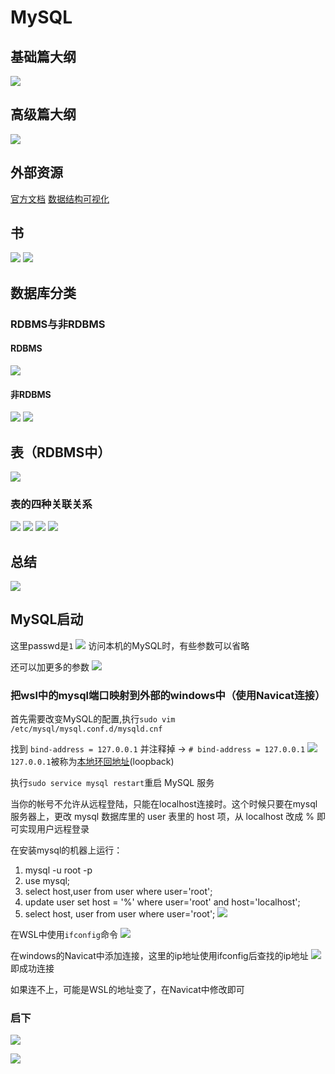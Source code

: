 # MySQL

## 基础篇大纲

![](resources/2022-07-31-15-01-07.png)

## 高级篇大纲

![](resources/2024-06-25-20-48-48.png)

## 外部资源

[官方文档](https://dev.mysql.com/doc/refman/8.0/en/)
[数据结构可视化](https://www.cs.usfca.edu/~galles/visualization/about.html)

## 书

![](resources/2022-07-31-15-10-25.png)
![](resources/2022-07-31-15-11-02.png)

## 数据库分类

### RDBMS与非RDBMS

#### RDBMS

![](resources/2022-12-08-12-55-44.png)

#### 非RDBMS

![](resources/2022-12-08-12-58-49.png)
![](resources/2022-07-31-15-14-10.png)

## 表（RDBMS中）

![](resources/2022-12-08-13-02-37.png)

### 表的四种关联关系

![](resources/2022-07-31-15-15-22.png)
![](resources/2022-12-08-13-05-48.png)
![](resources/2022-12-08-13-07-37.png)
![](resources/2022-12-08-13-08-42.png)

## 总结

![](resources/2022-07-31-15-18-19.png)

## MySQL启动

这里passwd是`1`
![](resources/2022-12-08-14-59-24.png)
访问本机的MySQL时，有些参数可以省略

还可以加更多的参数
![](resources/2022-12-08-15-03-31.png)

### 把wsl中的mysql端口映射到外部的windows中（使用Navicat连接）

首先需要改变MySQL的配置,执行`sudo vim /etc/mysql/mysql.conf.d/mysqld.cnf`

找到 `bind-address = 127.0.0.1` 并注释掉 → `# bind-address = 127.0.0.1`
![](resources/2022-12-20-10-00-27.png)
`127.0.0.1`被称为[本地环回地址](https://blog.csdn.net/weixin_42204641/article/details/83548922)(loopback)

执行`sudo service mysql restart`重启 MySQL 服务

当你的帐号不允许从远程登陆，只能在localhost连接时。这个时候只要在mysql服务器上，更改 mysql 数据库里的 user 表里的 host 项，从 localhost 改成 % 即可实现用户远程登录

在安装mysql的机器上运行：

1. mysql -u root -p  
2. use mysql;
3. select host,user from user where user='root';
4. update user set host = '%' where user='root' and host='localhost';  
5. select host, user from user where user='root';
![](resources/2022-12-20-10-16-30.png)

在WSL中使用`ifconfig`命令
![](resources/2022-12-20-10-25-58.png)

在windows的Navicat中添加连接，这里的ip地址使用ifconfig后查找的ip地址
![](resources/2022-12-20-10-27-50.png)
即成功连接

如果连不上，可能是WSL的地址变了，在Navicat中修改即可

### 启下

![](resources/2022-07-31-15-20-11.png)

![](resources/2022-12-08-15-24-46.png)